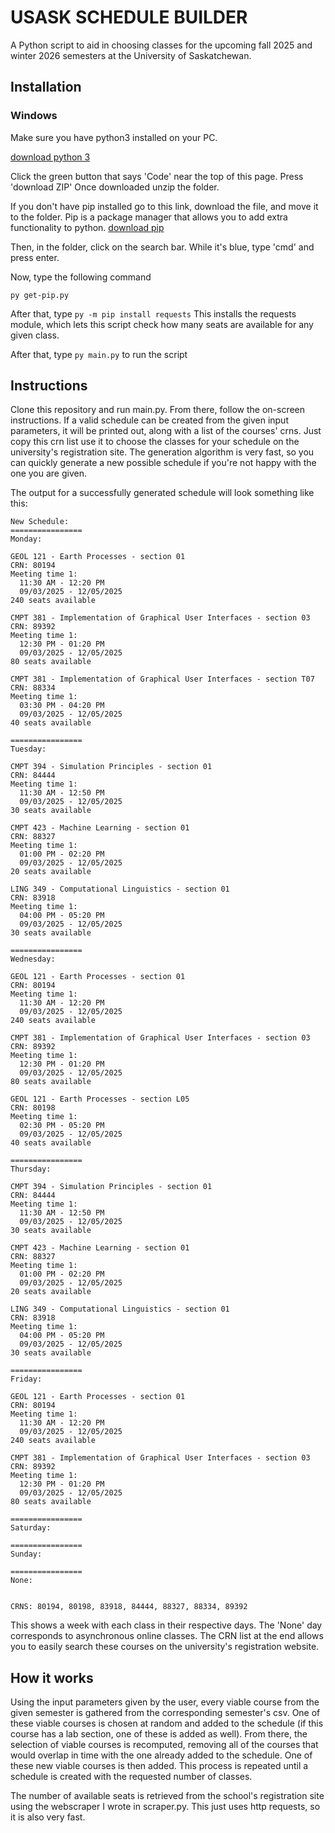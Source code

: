 # USASK SCHEDULE BUILDER

A Python script to aid in choosing classes for the upcoming fall 2025 and winter 2026 semesters
at the University of Saskatchewan.

## Installation

### Windows

Make sure you have python3 installed on your PC.

[download python 3](https://www.python.org/)

Click the green button that says 'Code' near the top of this page. Press 'download ZIP'
Once downloaded unzip the folder.

If you don't have pip installed go to this link, download the file, and move it to the folder.
Pip is a package manager that allows you to add extra functionality to python.
[download pip](https://bootstrap.pypa.io/get-pip.py)

Then, in the folder, click on the search bar. While
it's blue, type 'cmd' and press enter.

Now, type the following command

`py get-pip.py`

After that, type `py -m pip install requests`
This installs the requests module, which lets this script check how many seats are
available for any given class.

After that, type `py main.py` to run the script

## Instructions

Clone this repository and run main.py. From there, follow the on-screen instructions. If a valid schedule
can be created from the given input parameters, it will be printed out, along with a list of the courses'
crns. Just copy this crn list use it to choose the classes for your schedule on the university's
registration site. The generation algorithm is very fast, so you can quickly generate a new possible
schedule if you're not happy with the one you are given.

The output for a successfully generated schedule will look something like this:

``` text
New Schedule:
================
Monday:

GEOL 121 - Earth Processes - section 01
CRN: 80194
Meeting time 1:
  11:30 AM - 12:20 PM
  09/03/2025 - 12/05/2025
240 seats available

CMPT 381 - Implementation of Graphical User Interfaces - section 03
CRN: 89392
Meeting time 1:
  12:30 PM - 01:20 PM
  09/03/2025 - 12/05/2025
80 seats available

CMPT 381 - Implementation of Graphical User Interfaces - section T07
CRN: 88334
Meeting time 1:
  03:30 PM - 04:20 PM
  09/03/2025 - 12/05/2025
40 seats available

================
Tuesday:

CMPT 394 - Simulation Principles - section 01
CRN: 84444
Meeting time 1:
  11:30 AM - 12:50 PM
  09/03/2025 - 12/05/2025
30 seats available

CMPT 423 - Machine Learning - section 01
CRN: 88327
Meeting time 1:
  01:00 PM - 02:20 PM
  09/03/2025 - 12/05/2025
20 seats available

LING 349 - Computational Linguistics - section 01
CRN: 83918
Meeting time 1:
  04:00 PM - 05:20 PM
  09/03/2025 - 12/05/2025
30 seats available

================
Wednesday:

GEOL 121 - Earth Processes - section 01
CRN: 80194
Meeting time 1:
  11:30 AM - 12:20 PM
  09/03/2025 - 12/05/2025
240 seats available

CMPT 381 - Implementation of Graphical User Interfaces - section 03
CRN: 89392
Meeting time 1:
  12:30 PM - 01:20 PM
  09/03/2025 - 12/05/2025
80 seats available

GEOL 121 - Earth Processes - section L05
CRN: 80198
Meeting time 1:
  02:30 PM - 05:20 PM
  09/03/2025 - 12/05/2025
40 seats available

================
Thursday:

CMPT 394 - Simulation Principles - section 01
CRN: 84444
Meeting time 1:
  11:30 AM - 12:50 PM
  09/03/2025 - 12/05/2025
30 seats available

CMPT 423 - Machine Learning - section 01
CRN: 88327
Meeting time 1:
  01:00 PM - 02:20 PM
  09/03/2025 - 12/05/2025
20 seats available

LING 349 - Computational Linguistics - section 01
CRN: 83918
Meeting time 1:
  04:00 PM - 05:20 PM
  09/03/2025 - 12/05/2025
30 seats available

================
Friday:

GEOL 121 - Earth Processes - section 01
CRN: 80194
Meeting time 1:
  11:30 AM - 12:20 PM
  09/03/2025 - 12/05/2025
240 seats available

CMPT 381 - Implementation of Graphical User Interfaces - section 03
CRN: 89392
Meeting time 1:
  12:30 PM - 01:20 PM
  09/03/2025 - 12/05/2025
80 seats available

================
Saturday:

================
Sunday:

================
None:


CRNS: 80194, 80198, 83918, 84444, 88327, 88334, 89392
```

This shows a week with each class in their respective days. The 'None' day corresponds to asynchronous online classes.
The CRN list at the end allows you to easily search these courses on the university's registration website.

## How it works

Using the input parameters given by the user, every viable course from the given semester is gathered
from the corresponding semester's csv. One of these viable courses is chosen at random and added to the
schedule (if this course has a lab section, one of these is added as well). From there, the selection of
viable courses is recomputed, removing all of the courses that would overlap in time with the one
already added to the schedule. One of these new viable courses is then added. This process is repeated
until a schedule is created with the requested number of classes.

The number of available seats is retrieved from the school's registration site using
the webscraper I wrote in scraper.py. This just uses http requests, so it is also very fast.
